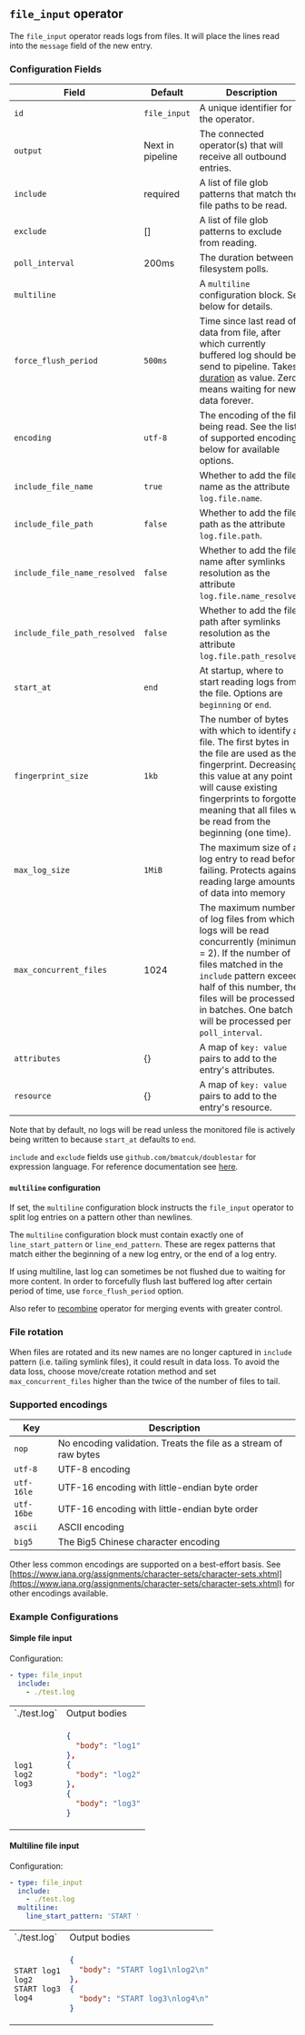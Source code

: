 ## `file_input` operator

The `file_input` operator reads logs from files. It will place the lines read into the `message` field of the new entry.

### Configuration Fields

| Field                           | Default          | Description |
| ---                             | ---              | ---         |
| `id`                            | `file_input`     | A unique identifier for the operator. |
| `output`                        | Next in pipeline | The connected operator(s) that will receive all outbound entries. |
| `include`                       | required         | A list of file glob patterns that match the file paths to be read. |
| `exclude`                       | []               | A list of file glob patterns to exclude from reading. |
| `poll_interval`                 | 200ms            | The duration between filesystem polls. |
| `multiline`                     |                  | A `multiline` configuration block. See below for details. |
| `force_flush_period`            | `500ms`          | Time since last read of data from file, after which currently buffered log should be send to pipeline. Takes [duration](../types/duration.md) as value. Zero means waiting for new data forever. |
| `encoding`                      | `utf-8`          | The encoding of the file being read. See the list of supported encodings below for available options. |
| `include_file_name`             | `true`           | Whether to add the file name as the attribute `log.file.name`. |
| `include_file_path`             | `false`          | Whether to add the file path as the attribute `log.file.path`. |
| `include_file_name_resolved`    | `false`          | Whether to add the file name after symlinks resolution as the attribute `log.file.name_resolved`. |
| `include_file_path_resolved`    | `false`          | Whether to add the file path after symlinks resolution as the attribute `log.file.path_resolved`. |
| `start_at`                      | `end`            | At startup, where to start reading logs from the file. Options are `beginning` or `end`. |
| `fingerprint_size`              | `1kb`            | The number of bytes with which to identify a file. The first bytes in the file are used as the fingerprint. Decreasing this value at any point will cause existing fingerprints to forgotten, meaning that all files will be read from the beginning (one time). |
| `max_log_size`                  | `1MiB`           | The maximum size of a log entry to read before failing. Protects against reading large amounts of data into memory |.
| `max_concurrent_files`          | 1024             | The maximum number of log files from which logs will be read concurrently (minimum = 2). If the number of files matched in the `include` pattern exceeds half of this number, then files will be processed in batches. One batch will be processed per `poll_interval`. |
| `attributes`                    | {}               | A map of `key: value` pairs to add to the entry's attributes. |
| `resource`                      | {}               | A map of `key: value` pairs to add to the entry's resource. |

Note that by default, no logs will be read unless the monitored file is actively being written to because `start_at` defaults to `end`.

`include` and `exclude` fields use `github.com/bmatcuk/doublestar` for expression language.
For reference documentation see [here](https://github.com/bmatcuk/doublestar#patterns).

#### `multiline` configuration

If set, the `multiline` configuration block instructs the `file_input` operator to split log entries on a pattern other than newlines.

The `multiline` configuration block must contain exactly one of `line_start_pattern` or `line_end_pattern`. These are regex patterns that
match either the beginning of a new log entry, or the end of a log entry.

If using multiline, last log can sometimes be not flushed due to waiting for more content.
In order to forcefully flush last buffered log after certain period of time,
use `force_flush_period` option.

Also refer to [recombine](/docs/operators/recombine.md) operator for merging events with greater control.

### File rotation

When files are rotated and its new names are no longer captured in `include` pattern (i.e. tailing symlink files), it could result in data loss.
To avoid the data loss, choose move/create rotation method and set `max_concurrent_files` higher than the twice of the number of files to tail. 

### Supported encodings

| Key        | Description
| ---        | ---                                                              |
| `nop`      | No encoding validation. Treats the file as a stream of raw bytes |
| `utf-8`    | UTF-8 encoding                                                   |
| `utf-16le` | UTF-16 encoding with little-endian byte order                    |
| `utf-16be` | UTF-16 encoding with little-endian byte order                    |
| `ascii`    | ASCII encoding                                                   |
| `big5`     | The Big5 Chinese character encoding                              |

Other less common encodings are supported on a best-effort basis. See [https://www.iana.org/assignments/character-sets/character-sets.xhtml](https://www.iana.org/assignments/character-sets/character-sets.xhtml) for other encodings available.


### Example Configurations

#### Simple file input

Configuration:
```yaml
- type: file_input
  include:
    - ./test.log
```

<table>
<tr><td> `./test.log` </td> <td> Output bodies </td></tr>
<tr>
<td>

```
log1
log2
log3
```

</td>
<td>

```json
{
  "body": "log1"
},
{
  "body": "log2"
},
{
  "body": "log3"
}
```

</td>
</tr>
</table>

#### Multiline file input

Configuration:
```yaml
- type: file_input
  include:
    - ./test.log
  multiline:
    line_start_pattern: 'START '
```

<table>
<tr><td> `./test.log` </td> <td> Output bodies </td></tr>
<tr>
<td>

```
START log1
log2
START log3
log4
```

</td>
<td>

```json
{
  "body": "START log1\nlog2\n"
},
{
  "body": "START log3\nlog4\n"
}
```

</td>
</tr>
</table>
